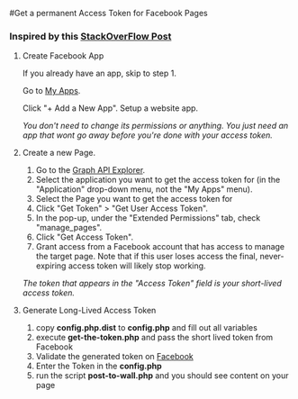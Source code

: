 #Get a permanent Access Token for Facebook Pages

### Inspired by this [StackOverFlow Post](https://stackoverflow.com/a/28418469)

1. Create Facebook App

    If you already have an app, skip to step 1.
    
    Go to [My Apps](https://developers.facebook.com/apps/).
    
    Click "+ Add a New App".
    Setup a website app.
    
    *You don't need to change its permissions or anything. You just need an app that wont go away before you're done with your access token.*

2. Create a new Page.
    
    1. Go to the [Graph API Explorer](https://developers.facebook.com/tools/explorer).
    2. Select the application you want to get the access token for (in the "Application" drop-down menu, not the "My Apps" menu).
    3. Select the Page you want to get the access token for
    4. Click "Get Token" > "Get User Access Token".
    5. In the pop-up, under the "Extended Permissions" tab, check "manage_pages".
    6. Click "Get Access Token".
    7. Grant access from a Facebook account that has access to manage the target page. Note that if this user loses access the final, never-expiring access token will likely stop working.
 
    *The token that appears in the "Access Token" field is your short-lived access token.*
        
3. Generate Long-Lived Access Token
    1. copy **config.php.dist** to **config.php** and fill out all variables
    2. execute **get-the-token.php** and pass the short lived token from Facebook
    3. Validate the generated token on [Facebook](https://developers.facebook.com/tools/debug/accesstoken/?q=EAAEnoXnaaGkBAAaLoIfLmwQjXe6MZCrNxMgX4yCwHPoyEIUYkPKR0NLYEjZBjsTFnzqc6oaj40AFpzZAlasHQaFAnKEpzNAfgTE1nSHCXR7lIBUE0P0AMP78wZAhlU9JZCcQdRpozZCGqMW4C5ZAO7k5caAH7ITZB7I5j1LdG4NRtQZDZD&version=v2.11)
    4. Enter the Token in the **config.php**
    5. run the script **post-to-wall.php** and you should see content on your page